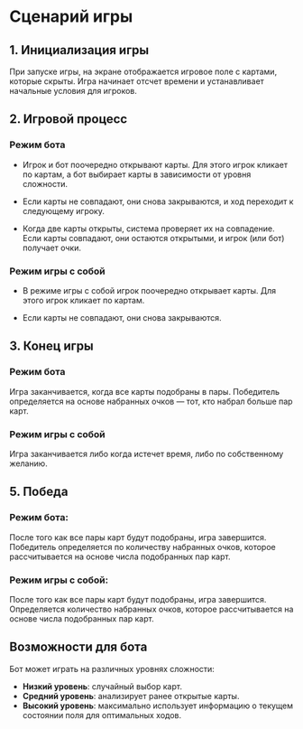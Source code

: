 # Сценарий игры

## 1. Инициализация игры

При запуске игры, на экране отображается игровое поле с картами, которые скрыты. Игра начинает отсчет времени и устанавливает начальные условия для игроков.

## 2. Игровой процесс

### Режим бота

- Игрок и бот поочередно открывают карты. Для этого игрок кликает по картам, а бот выбирает карты в зависимости от уровня сложности.

- Если карты не совпадают, они снова закрываются, и ход переходит к следующему игроку.

- Когда две карты открыты, система проверяет их на совпадение. Если карты совпадают, они остаются открытыми, и игрок (или бот) получает очки.

### Режим игры с собой

- В режиме игры с собой игрок поочередно открывает карты. Для этого игрок кликает по картам.

- Если карты не совпадают, они снова закрываются.

## 3. Конец игры

### Режим бота

Игра заканчивается, когда все карты подобраны в пары. Победитель определяется на основе набранных очков — тот, кто набрал больше пар карт.

### Режим игры с собой

Игра заканчивается либо когда истечет время, либо по собственному желанию.

## 5. Победа

### Режим бота:

После того как все пары карт будут подобраны, игра завершится. Победитель определяется по количеству набранных очков, которое рассчитывается на основе числа подобранных пар карт.

### Режим игры с собой:

После того как все пары карт будут подобраны, игра завершится. Определяется количество набранных очков, которое рассчитывается на основе числа подобранных пар карт.

## Возможности для бота

Бот может играть на различных уровнях сложности:

- **Низкий уровень**: случайный выбор карт.
- **Средний уровень**: анализирует ранее открытые карты.
- **Высокий уровень**: максимально использует информацию о текущем состоянии поля для оптимальных ходов.
